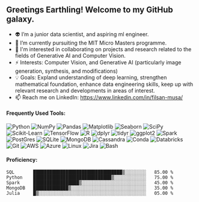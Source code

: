 ## Greetings Earthling! Welcome to my GitHub galaxy.

- 👽 I’m a junior data scientist, and aspiring ml engineer.
- 🔭 I’m currently pursuiting the MIT Micro Masters programme.
- 👯 I'm interested in collaborating on projects and research related to the fields of Generative AI and Computer Vision.
- ⚡ Interests: Computer Vision, and Generative AI (particularly image generation, synthesis, and modifications)
- 💡 Goals: Expland understanding of deep learning, strengthen mathematical foundation, enhance data engineering skills, keep up with relevant research and developments in areas of interest.
- 📫 Reach me on LinkedIn: https://www.linkedin.com/in/filsan-musa/

#### Frequently Used Tools:

![Python](https://img.shields.io/badge/python-3670A0?style=for-the-badge&logo=python&logoColor=ffdd54)
![NumPy](https://img.shields.io/badge/numpy-%23013243.svg?style=for-the-badge&logo=numpy&logoColor=white)
![Pandas](https://img.shields.io/badge/pandas-%23150458.svg?style=for-the-badge&logo=pandas&logoColor=white)
![Matplotlib](https://img.shields.io/badge/Matplotlib-%23ffffff.svg?style=for-the-badge&logo=Matplotlib&logoColor=black)
![Seaborn](https://img.shields.io/badge/seaborn-%23b8f3ec.svg?style=for-the-badge&logo=Seaborn&logoColor=white)
![SciPy](https://img.shields.io/badge/SciPy-654FF0?style=for-the-badge&logo=SciPy&logoColor=white)
![Scikit-Learn](https://img.shields.io/badge/scikit--learn-%23F7931E.svg?style=for-the-badge&logo=scikit-learn&logoColor=white)
![TensorFlow](https://img.shields.io/badge/TensorFlow-%23FF6F00.svg?style=for-the-badge&logo=TensorFlow&logoColor=white)
![R](https://img.shields.io/badge/r-%23276DC3.svg?style=for-the-badge&logo=r&logoColor=white)
![dplyr](https://img.shields.io/badge/Dplyr-%23ff9999.svg?style=for-the-badge&logo=Matplotlib&logoColor=black)
![tidyr](https://img.shields.io/badge/Tidyr-%23c2c2f0.svg?style=for-the-badge&logo=Matplotlib&logoColor=black)
![ggplot2](https://img.shields.io/badge/Ggplot2-%23ccff33.svg?style=for-the-badge&logo=Matplotlib&logoColor=black)
![Spark](https://img.shields.io/badge/Apache_Spark-FFFFFF?style=for-the-badge&logo=apachespark&logoColor=#E35A16)
![PostGres](https://img.shields.io/badge/PostgreSQL-316192?style=for-the-badge&logo=postgresql&logoColor=white)
![SQLite](https://img.shields.io/badge/Sqlite-003B57?style=for-the-badge&logo=sqlite&logoColor=white)
![MongoDB](https://img.shields.io/badge/MongoDB-4EA94B?style=for-the-badge&logo=mongodb&logoColor=white)
![Cassandra](https://img.shields.io/badge/Cassandra-1287B1?style=for-the-badge&logo=apache%20cassandra&logoColor=white)
![Conda](https://img.shields.io/badge/conda-342B029.svg?&style=for-the-badge&logo=anaconda&logoColor=white)
![Databricks](https://img.shields.io/badge/Databricks-FF3621?style=for-the-badge&logo=Databricks&logoColor=white)
![Git](https://img.shields.io/badge/GIT-E44C30?style=for-the-badge&logo=git&logoColor=white)
![AWS](https://img.shields.io/badge/Amazon_AWS-FF9900?style=for-the-badge&logo=amazonaws&logoColor=white)
![Azure](https://img.shields.io/badge/microsoft%20azure-0089D6?style=for-the-badge&logo=microsoft-azure&logoColor=white)
![Linux](https://img.shields.io/badge/Linux-FCC624?style=for-the-badge&logo=linux&logoColor=black)
![Jira](https://img.shields.io/badge/Jira-0052CC?style=for-the-badge&logo=Jira&logoColor=white)
![Bash](https://img.shields.io/badge/GNU%20Bash-4EAA25?style=for-the-badge&logo=GNU%20Bash&logoColor=white)


#### Proficiency:
```
SQL       █████████████████████████████████▒░░░░░░░░   85.00 %
Python    █████████████████████████████▒░░░░░░░░░░░░   75.00 %
Spark     █████████████████▒░░░░░░░░░░░░░░░░░░░░░░░░   45.00 %
MongoDB   █████████████▒░░░░░░░░░░░░░░░░░░░░░░░░░░░░   35.00 %
Julia     █▒░░░░░░░░░░░░░░░░░░░░░░░░░░░░░░░░░░░░░░░░   05.00 %
```

<!--
**filsan95/filsan95** is a ✨ _special_ ✨ repository because its `README.md` (this file) appears on your GitHub profile.

Here are some ideas to get you started:

- 👽 I’m a data scientist 
- 🔭 I’m currently pursuiting the MIT Micro Masters programme.
- 👯 I’m looking to collaborate on innovative projects and research papers related to the fields of Generative AI and Computer Vision.
- 🤔 I’m looking for help with 
- 🫥 Checkout my project, and let me know your thoughs
- 📫 Reach Me via LinkedIn: https://www.linkedin.com/in/filsan-musa/
- ⚡ Interests: Computer Vision, and Generative AI (particularly image generation, image synthesis, and image modifications)
-->
